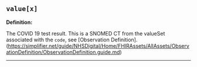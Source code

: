 ## `value[x]`

<b>Definition:</b><br>

The COVID 19 test result. This is a SNOMED CT from the valueSet associated with the `code`, see [Observation Definition].(https://simplifier.net/guide/NHSDigital/Home/FHIRAssets/AllAssets/ObservationDefinition/ObservationDefinition.guide.md)

---